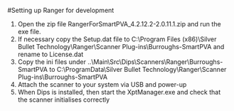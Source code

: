 #Setting up Ranger for development
1. Open the zip file RangerForSmartPVA_4.2.12.2-2.0.11.1.zip and run the exe file.
2. If necessary copy the Setup.dat file to C:\Program Files (x86)\Silver Bullet Technology\Ranger\Scanner Plug-ins\Burroughs-SmartPVA and rename to License.dat
3. Copy the ini files under ..\Main\Src\Dips\Scanners\Ranger\Burroughs-SmartPVA to C:\ProgramData\Silver Bullet Technology\Ranger\Scanner Plug-ins\Burroughs-SmartPVA
4. Attach the scanner to your system via USB and power-up
5. When Dips is installed, then start the XptManager.exe and check that the scanner initialises correctly